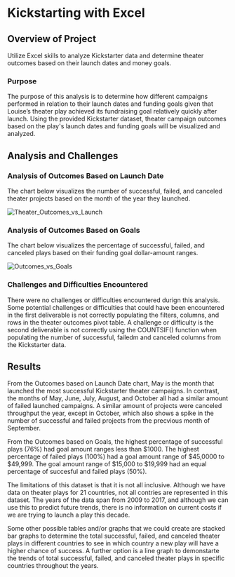 # Kickstarting with Excel

## Overview of Project
Utilize Excel skills to analyze Kickstarter data and determine theater outcomes based on their launch dates and money goals.

### Purpose

The purpose of this analysis is to determine how different campaigns performed in relation to their launch dates and funding goals given that Louise’s theater play achieved its fundraising goal relatively quickly after launch. Using the provided Kickstarter dataset, theater campaign outcomes based on the play's launch dates and funding goals will be visualized and analyzed.

## Analysis and Challenges

### Analysis of Outcomes Based on Launch Date

The chart below visualizes the number of successful, failed, and canceled theater projects based on the month of the year they launched. 

![Theater_Outcomes_vs_Launch](https://user-images.githubusercontent.com/108038989/177430634-7a190267-4f3c-4cdc-98d4-90f8b4f37672.png)

### Analysis of Outcomes Based on Goals

The chart below visualizes the percentage of successful, failed, and canceled plays based on their funding goal dollar-amount ranges.

![Outcomes_vs_Goals](https://user-images.githubusercontent.com/108038989/177430618-a8a7dc45-0745-4e80-b9cc-a9c1ab77d3e5.png)

### Challenges and Difficulties Encountered

There were no challenges or difficulties encountered durign this analysis. Some potential challenges or difficulties that could have been encountered in the first deliverable is not correctly populating the filters, columns, and rows in the theater outcomes pivot table. A challenge or difficulty is the second deliverable is not correctly using the COUNTSIF() function when populating the number of successful, failedm and canceled columns from the Kickstarter data. 

## Results

From the Outcomes based on Launch Date chart, May is the month that launched the most successful Kickstarter theater campaigns. In contrast, the months of May, June, July, August, and October all had a similar amount of failed launched campaigns. A similar amount of projects were canceled throughput the year, except in October, which also shows a spike in the number of successful and failed projects from the precvious month of September. 

From the Outcomes based on Goals, the highest percentage of successful plays (76%) had goal amount ranges less than $1000. The highest percentage of failed plays (100%) had a goal amount range of $45,0000 to $49,999. The goal amount range of $15,000 to $19,999 had an equal percentage of succesful and failed plays (50%). 

The limitations of this dataset is that it is not all inclusive. Although we have data on theater plays for 21 countries, not all contries are represented in this dataset. The years of the data span from 2009 to 2017, and although we can use this to predict future trends, there is no information on current costs if we are trying to launch a play this decade.  

Some other possible tables and/or graphs that we could create are stacked bar graphs to determine the total successful, failed, and canceled theater plays in different countries to see in which country a new play will have a higher chance of success. A further option is a line graph to demonstarte the trends of total successful, failed, and canceled theater plays in specific countries throughout the years.
